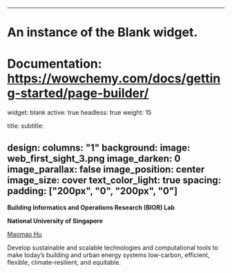 
---
# An instance of the Blank widget.
# Documentation: https://wowchemy.com/docs/getting-started/page-builder/
widget: blank
active: true
headless: true
weight: 15

title: 
subtitle:

design:
  columns: "1"
  background:
    image: web_first_sight_3.png
    image_darken: 0
    image_parallax: false
    image_position: center
    image_size: cover
    text_color_light: true
  spacing:
    padding: ["200px", "0", "200px", "0"]
---

**Building Informatics and Operations Research (BIOR) Lab**

**National University of Singapore**

[Maomao Hu](https://maomaohu.net/author/maomao-hu/)

Develop sustainable and scalable technologies and computational tools to make today’s building and urban energy systems low-carbon, efficient, flexible, climate-resilient, and equitable. 